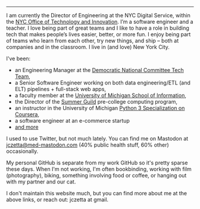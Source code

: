 ---

I am currently the Director of Engineering at the NYC Digital Service, within the <a href="https://www.nyc.gov/content/oti/pages/#our-work" target="_blank" alt="link to Office of Technology and Innovation website">NYC Office of Technology and Innovation</a>. I’m a software engineer and a teacher. I love being part of  great teams and I like to have a role in building tech that makes people’s lives easier, better, or more fun. I enjoy being part of teams who learn from each other, try new things, and ship – both at companies and in the classroom. I live in (and love) New York City.

I've been:

* an Engineering Manager at the <a href="https://democrats.org/dnc-tech/" target="_blank" alt="page describing DNC Tech Team" >Democratic National Committee Tech Team</a>, 
* a Senior Software Engineer working on both data engineering/ETL (and ELT) pipelines + full-stack web apps,
* a faculty member at the <a href="https://www.si.umich.edu/" target="_blank" alt="to University website">University of Michigan School of Information</a>, 
* the Director of the <a href="https://witny-summer-guild-2018.github.io/" target="_blank" alt="the website describing the 2018 summer guild program I designed">Summer Guild</a> pre-college computing program,
* an instructor in the University of Michigan <a href="https://online.umich.edu/series/python-3-programming/" alt="coursera specialization home page" target="_blank">Python 3 Specialization on Coursera</a>,
* a software engineer at an e-commerce startup
* [and more](https://www.linkedin.com/in/cohenjaclyn/)
      
I used to use Twitter, but not much lately. You can find me on Mastodon at <a href="https://med-mastodon.com/@jczetta">jczetta@med-mastodon.com</a> (40% public health stuff, 60% other) occasionally. 

My personal GitHub is separate from my work GitHub so it's pretty sparse these days. When I'm not working, I'm often bookbinding, working with film (photography), biking, something involving food or coffee, or hanging out with my partner and our cat. 

I don't maintain this website much, but you can find more about me at the above links, or reach out: jczetta at gmail.
